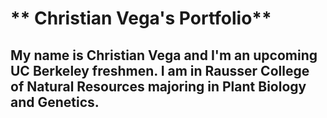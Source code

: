 # ** Christian Vega's Portfolio** 
## My name is Christian Vega and I'm an upcoming UC Berkeley freshmen. I am in Rausser College of Natural Resources majoring in Plant Biology and Genetics. 

